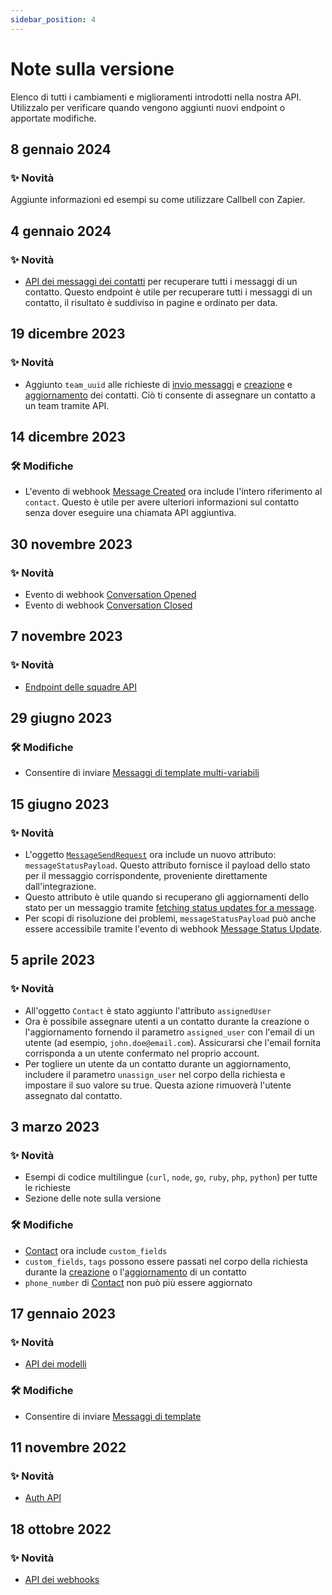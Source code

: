 ```yaml
---
sidebar_position: 4
---
```


# Note sulla versione

Elenco di tutti i cambiamenti e miglioramenti introdotti nella nostra API. Utilizzalo per verificare quando vengono aggiunti nuovi endpoint o apportate modifiche.

## 8 gennaio 2024

### ✨ Novità

Aggiunte informazioni ed esempi su come utilizzare Callbell con Zapier.

## 4 gennaio 2024

### ✨ Novità

- [API dei messaggi dei contatti](/api/reference/contacts_api/get_contact_messages) per recuperare tutti i messaggi di un contatto. Questo endpoint è utile per recuperare tutti i messaggi di un contatto, il risultato è suddiviso in pagine e ordinato per data.

## 19 dicembre 2023

### ✨ Novità

- Aggiunto `team_uuid` alle richieste di [invio messaggi](/api/reference/messages_api/post_send_messages) e [creazione](/api/reference/contacts_api/post_contacts) e [aggiornamento](/api/reference/contacts_api/patch_contacts) dei contatti. Ciò ti consente di assegnare un contatto a un team tramite API.

## 14 dicembre 2023

### 🛠️ Modifiche

- L'evento di webhook [Message Created](/api/reference/webhooks/message_events/message_created) ora include l'intero riferimento al `contact`. Questo è utile per avere ulteriori informazioni sul contatto senza dover eseguire una chiamata API aggiuntiva.

## 30 novembre 2023

### ✨ Novità

- Evento di webhook [Conversation Opened](/api/reference/webhooks/conversation_events/conversation_opened)
- Evento di webhook [Conversation Closed](/api/reference/webhooks/conversation_events/conversation_closed)

## 7 novembre 2023

### ✨ Novità

- [Endpoint delle squadre API](/api/reference/teams_api/introduction)

## 29 giugno 2023

### 🛠️ Modifiche

- Consentire di inviare [Messaggi di template multi-variabili](/api/reference/messages_api/post_send_messages#send-multi-variables-template-messages)

## 15 giugno 2023

### ✨ Novità

- L'oggetto [`MessageSendRequest`](/api/reference/object_types/message_send_request) ora include un nuovo attributo: `messageStatusPayload`. Questo attributo fornisce il payload dello stato per il messaggio corrispondente, proveniente direttamente dall'integrazione.
- Questo attributo è utile quando si recuperano gli aggiornamenti dello stato per un messaggio tramite [fetching status updates for a message](/api/reference/messages_api/get_message_status).
- Per scopi di risoluzione dei problemi, `messageStatusPayload` può anche essere accessibile tramite l'evento di webhook [Message Status Update](/api/reference/webhooks/message_events/message_status_updated).

## 5 aprile 2023

### ✨ Novità

- All'oggetto `Contact` è stato aggiunto l'attributo `assignedUser`
- Ora è possibile assegnare utenti a un contatto durante la creazione o l'aggiornamento fornendo il parametro `assigned_user` con l'email di un utente (ad esempio, `john.doe@email.com`). Assicurarsi che l'email fornita corrisponda a un utente confermato nel proprio account.
- Per togliere un utente da un contatto durante un aggiornamento, includere il parametro `unassign_user` nel corpo della richiesta e impostare il suo valore su true. Questa azione rimuoverà l'utente assegnato dal contatto.

## 3 marzo 2023

### ✨ Novità

- Esempi di codice multilingue (`curl`, `node`, `go`, `ruby`, `php`, `python`) per tutte le richieste
- Sezione delle note sulla versione

### 🛠️ Modifiche

- [Contact](/api/reference/object_types/contact) ora include `custom_fields`
- `custom_fields`, `tags` possono essere passati nel corpo della richiesta durante la [creazione](/api/reference/contacts_api/post_contacts) o l'[aggiornamento](/api/reference/contacts_api/post_contacts) di un contatto
- `phone_number` di [Contact](/api/reference/object_types/contact) non può più essere aggiornato

## 17 gennaio 2023

### ✨ Novità

- [API dei modelli](/api/reference/template_messages_api/introduction)

### 🛠️ Modifiche

- Consentire di inviare [Messaggi di template](/api/reference/messages_api/post_send_messages#send-template-messages)

## 11 novembre 2022

### ✨ Novità

- [Auth API](/api/reference/auth_api/introduction)

## 18 ottobre 2022

### ✨ Novità

- [API dei webhooks](/api/reference/webhooks_api/introduction)